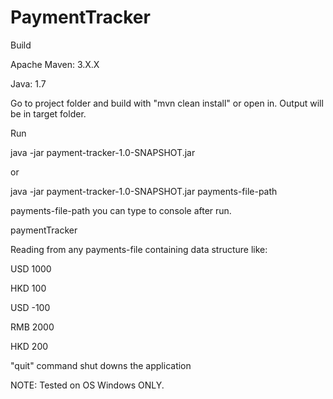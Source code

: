 # PaymentTracker

Build

Apache Maven: 3.X.X

Java: 1.7

Go to project folder and build with "mvn clean install" or open in. Output will be in target folder.

Run

java -jar payment-tracker-1.0-SNAPSHOT.jar 

or

java -jar payment-tracker-1.0-SNAPSHOT.jar payments-file-path

payments-file-path you can type to console after run.

paymentTracker

Reading from any payments-file containing data structure like:

USD 1000

HKD 100

USD -100

RMB 2000

HKD 200



"quit" command shut downs the application

NOTE: Tested on OS Windows ONLY.

